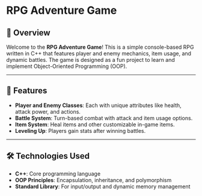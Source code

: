 # RPG Adventure Game

## 📖 Overview
Welcome to the **RPG Adventure Game**! This is a simple console-based RPG written in C++ that features player and enemy mechanics, item usage, and dynamic battles. The game is designed as a fun project to learn and implement Object-Oriented Programming (OOP).

---

## 🚀 Features
- **Player and Enemy Classes**: Each with unique attributes like health, attack power, and actions.
- **Battle System**: Turn-based combat with attack and item usage options.
- **Item System**: Heal items and other customizable in-game items.
- **Leveling Up**: Players gain stats after winning battles.

---

## 🛠️ Technologies Used
- **C++**: Core programming language
- **OOP Principles**: Encapsulation, inheritance, and polymorphism
- **Standard Library**: For input/output and dynamic memory management
